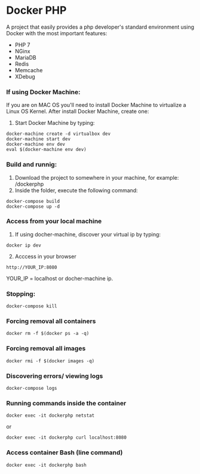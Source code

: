 # Docker PHP

A project that easily provides a php developer's standard environment using Docker with the most important features:

* PHP 7
* NGinx
* MariaDB
* Redis
* Memcache
* XDebug

### If using Docker Machine:

If you are on MAC OS you'll need to install Docker Machine to virtualize a Linux OS Kernel. After install Docker Machine, create one:

1. Start Docker Machine by typing:

```
docker-machine create -d virtualbox dev
docker-machine start dev
docker-machine env dev
eval $(docker-machine env dev)
```

### Build and runnig:

1. Download the project to somewhere in your machine, for example: /dockerphp
2. Inside the folder, execute the following command:
```
docker-compose build
docker-compose up -d
```

### Access from your local machine

1. If using docher-machine, discover your virtual ip by typing:
```
docker ip dev
```
2. Acccess in your browser
```
http://YOUR_IP:8080
```

YOUR_IP = localhost or docher-machine ip.

### Stopping:

```
docker-compose kill
```

### Forcing removal all containers

```
docker rm -f $(docker ps -a -q)
```

### Forcing removal all images

```
docker rmi -f $(docker images -q)
```

### Discovering errors/ viewing logs

```
docker-compose logs
```

### Running commands inside the container

```
docker exec -it dockerphp netstat
```

or 

```
docker exec -it dockerphp curl localhost:8080
```

### Access container Bash (line command)

```
docker exec -it dockerphp bash
```